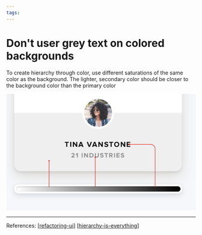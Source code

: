 ```yaml
--- 
tags:
---
```


# Don't user grey text on colored backgrounds

To create hierarchy through color, use different saturations of the same color as the background. The lighter, secondary color should be closer to the background color than the primary color

![](../../attachments/2021-02-09-13-49-35.png)

---
References:
[[refactoring-ui]]
[[hierarchy-is-everything]]

[//begin]: # "Autogenerated link references for markdown compatibility"
[refactoring-ui]: refactoring-ui.md "Refactoring UI"
[hierarchy-is-everything]: structure/hierarchy-is-everything.md "Hierarchy is everything"
[//end]: # "Autogenerated link references"